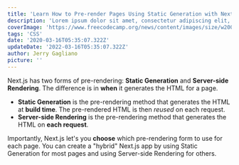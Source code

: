 ```yaml
---
title: 'Learn How to Pre-render Pages Using Static Generation with Next.js'
description: 'Lorem ipsum dolor sit amet, consectetur adipiscing elit, sed do eiusmod tempor incididunt ut labore et dolore magna aliqua. Praesent elementum facilisis'
coverImage: 'https://www.freecodecamp.org/news/content/images/size/w2000/2019/10/react-vs-angular.png'
tags: 'CSS'
date: '2020-03-16T05:35:07.322Z'
updateDate: '2022-03-16T05:35:07.322Z'
author: Jerry Gagliano
picture: ''
---
```


Next.js has two forms of pre-rendering: **Static Generation** and **Server-side Rendering**. The difference is in **when** it generates the HTML for a page.

- **Static Generation** is the pre-rendering method that generates the HTML at **build time**. The pre-rendered HTML is then _reused_ on each request.
- **Server-side Rendering** is the pre-rendering method that generates the HTML on **each request**.

Importantly, Next.js let's you **choose** which pre-rendering form to use for each page. You can create a "hybrid" Next.js app by using Static Generation for most pages and using Server-side Rendering for others.